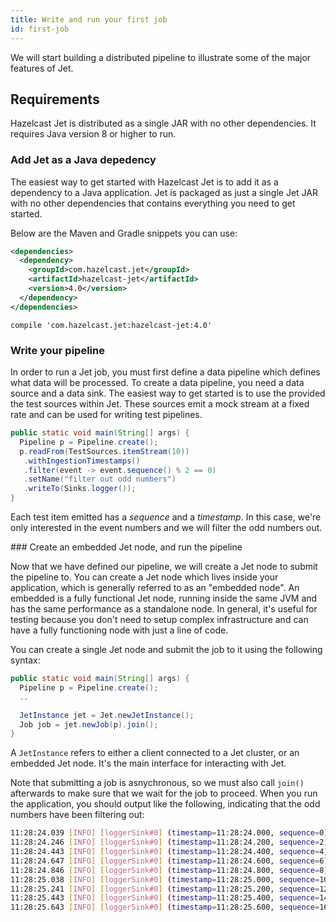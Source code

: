 ```yaml
---
title: Write and run your first job
id: first-job
---
```


We will start building a distributed pipeline to illustrate some of the
major features of Jet.

## Requirements

Hazelcast Jet is distributed as a single JAR with no other dependencies. 
It requires Java version 8 or higher to run.

### Add Jet as a Java depedency

The easiest way to get started with Hazelcast Jet is to add it as a
dependency to a Java application. Jet is packaged as just a single Jet
JAR with no other dependencies that contains everything you need to get
started.

Below are the Maven and Gradle snippets you can use:

<!--DOCUSAURUS_CODE_TABS-->
<!--Maven-->
```xml
<dependencies>
  <dependency>
    <groupId>com.hazelcast.jet</groupId>
    <artifactId>hazelcast-jet</artifactId>
    <version>4.0</version>
  </dependency>
</dependencies>
```
<!--Gradle-->
```
compile 'com.hazelcast.jet:hazelcast-jet:4.0'
```
<!--END_DOCUSAURUS_CODE_TABS-->

### Write your pipeline

In order to run a Jet job, you must first define a data pipeline which
defines what data will be processed. To create a data pipeline, you need
a data source and a data sink. The easiest way to get started is to use
the provided the test sources within Jet. These sources emit a mock
stream at a fixed rate and can be used for writing test pipelines.

```java
public static void main(String[] args) {
  Pipeline p = Pipeline.create();
  p.readFrom(TestSources.itemStream(10))
   .withIngestionTimestamps()
   .filter(event -> event.sequence() % 2 == 0)
   .setName("filter out odd numbers")
   .writeTo(Sinks.logger());
}
```

Each test item emitted has a _sequence_ and a _timestamp_. In this case,
we're only interested in the event numbers and we will filter the odd
numbers out.

### Create an embedded Jet node, and run the pipeline

Now that we have defined our pipeline, we will create a Jet node to
submit the pipeline to. You can create a Jet node which lives inside
your application, which is generally referred to as an "embedded node".
An embedded is a fully functional Jet node, running inside the same JVM
and has the same performance as a standalone node. In general, it's
useful for testing because you don't need to setup complex
infrastructure and can have a fully functioning node with just a line of
code.

You can create a single Jet node and submit the job to it using the
following syntax:

```java
public static void main(String[] args) {
  Pipeline p = Pipeline.create();
  ..

  JetInstance jet = Jet.newJetInstance();
  Job job = jet.newJob(p).join();
}
```

A `JetInstance` refers to either a client connected to a Jet cluster, or
an embedded Jet node. It's the main interface for interacting with Jet.

Note that submitting a job is asnychronous, so we must also call `join()`
afterwards to make sure that we wait for the job to proceed. When you run
the application, you should output like the following, indicating that the
odd numbers have been filtering out:

```bash
11:28:24.039 [INFO] [loggerSink#0] (timestamp=11:28:24.000, sequence=0)
11:28:24.246 [INFO] [loggerSink#0] (timestamp=11:28:24.200, sequence=2)
11:28:24.443 [INFO] [loggerSink#0] (timestamp=11:28:24.400, sequence=4)
11:28:24.647 [INFO] [loggerSink#0] (timestamp=11:28:24.600, sequence=6)
11:28:24.846 [INFO] [loggerSink#0] (timestamp=11:28:24.800, sequence=8)
11:28:25.038 [INFO] [loggerSink#0] (timestamp=11:28:25.000, sequence=10)
11:28:25.241 [INFO] [loggerSink#0] (timestamp=11:28:25.200, sequence=12)
11:28:25.443 [INFO] [loggerSink#0] (timestamp=11:28:25.400, sequence=14)
11:28:25.643 [INFO] [loggerSink#0] (timestamp=11:28:25.600, sequence=16)
```
